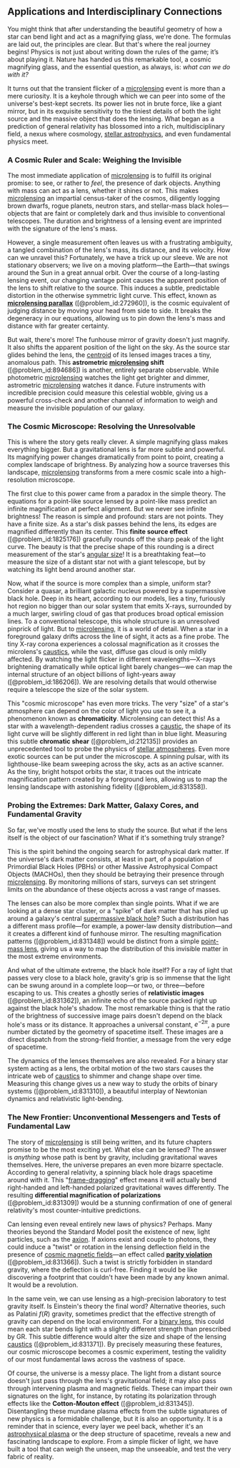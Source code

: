 ## Applications and Interdisciplinary Connections

You might think that after understanding the beautiful geometry of how a star can bend light and act as a magnifying glass, we're done. The formulas are laid out, the principles are clear. But that's where the real journey begins! Physics is not just about writing down the rules of the game; it’s about playing it. Nature has handed us this remarkable tool, a cosmic magnifying glass, and the essential question, as always, is: *what can we do with it?*

It turns out that the transient flicker of a [microlensing](@article_id:160424) event is more than a mere curiosity. It is a keyhole through which we can peer into some of the universe's best-kept secrets. Its power lies not in brute force, like a giant mirror, but in its exquisite sensitivity to the tiniest details of both the light source and the massive object that does the lensing. What began as a prediction of general relativity has blossomed into a rich, multidisciplinary field, a nexus where cosmology, [stellar astrophysics](@article_id:159735), and even fundamental physics meet.

### A Cosmic Ruler and Scale: Weighing the Invisible

The most immediate application of [microlensing](@article_id:160424) is to fulfill its original promise: to see, or rather to *feel*, the presence of dark objects. Anything with mass can act as a lens, whether it shines or not. This makes [microlensing](@article_id:160424) an impartial census-taker of the cosmos, diligently logging brown dwarfs, rogue planets, neutron stars, and stellar-mass black holes—objects that are faint or completely dark and thus invisible to conventional telescopes. The duration and brightness of a lensing event are imprinted with the signature of the lens's mass.

However, a single measurement often leaves us with a frustrating ambiguity, a tangled combination of the lens's mass, its distance, and its velocity. How can we unravel this? Fortunately, we have a trick up our sleeve. We are not stationary observers; we live on a moving platform—the Earth—that swings around the Sun in a great annual orbit. Over the course of a long-lasting lensing event, our changing vantage point causes the apparent position of the lens to shift relative to the source. This induces a subtle, predictable distortion in the otherwise symmetric light curve. This effect, known as **[microlensing parallax](@article_id:157943)** ([@problem_id:272960]), is the cosmic equivalent of judging distance by moving your head from side to side. It breaks the degeneracy in our equations, allowing us to pin down the lens's mass and distance with far greater certainty.

But wait, there's more! The funhouse mirror of gravity doesn't just magnify. It also shifts the apparent position of the light on the sky. As the source star glides behind the lens, the [centroid](@article_id:264521) of its lensed images traces a tiny, anomalous path. This **astrometric [microlensing](@article_id:160424) shift** ([@problem_id:894686]) is another, entirely separate observable. While photometric [microlensing](@article_id:160424) watches the light get brighter and dimmer, astrometric [microlensing](@article_id:160424) watches it dance. Future instruments with incredible precision could measure this celestial wobble, giving us a powerful cross-check and another channel of information to weigh and measure the invisible population of our galaxy.

### The Cosmic Microscope: Resolving the Unresolvable

This is where the story gets really clever. A simple magnifying glass makes everything bigger. But a gravitational lens is far more subtle and powerful. Its magnifying power changes dramatically from point to point, creating a complex landscape of brightness. By analyzing how a source traverses this landscape, [microlensing](@article_id:160424) transforms from a mere cosmic scale into a high-resolution microscope.

The first clue to this power came from a paradox in the simple theory. The equations for a point-like source lensed by a point-like mass predict an infinite magnification at perfect alignment. But we never see infinite brightness! The reason is simple and profound: stars are not points. They have a finite size. As a star's disk passes behind the lens, its edges are magnified differently than its center. This **finite source effect** ([@problem_id:1825176]) gracefully rounds off the sharp peak of the light curve. The beauty is that the precise shape of this rounding is a direct measurement of the star's [angular size](@article_id:195402)! It is a breathtaking feat—to measure the size of a distant star not with a giant telescope, but by watching its light bend around another star.

Now, what if the source is more complex than a simple, uniform star? Consider a quasar, a brilliant galactic nucleus powered by a supermassive black hole. Deep in its heart, according to our models, lies a tiny, furiously hot region no bigger than our solar system that emits X-rays, surrounded by a much larger, swirling cloud of gas that produces broad optical emission lines. To a conventional telescope, this whole structure is an unresolved pinprick of light. But to [microlensing](@article_id:160424), it is a world of detail. When a star in a foreground galaxy drifts across the line of sight, it acts as a fine probe. The tiny X-ray corona experiences a colossal magnification as it crosses the microlens's [caustics](@article_id:158472), while the vast, diffuse gas cloud is only mildly affected. By watching the light flicker in different wavelengths—X-rays brightening dramatically while optical light barely changes—we can map the internal structure of an object billions of light-years away ([@problem_id:186206]). We are resolving details that would otherwise require a telescope the size of the solar system.

This "cosmic microscope" has even more tricks. The very "size" of a star's atmosphere can depend on the color of light you use to see it, a phenomenon known as **chromaticity**. Microlensing can detect this! As a star with a wavelength-dependent radius crosses a [caustic](@article_id:164465), the shape of its light curve will be slightly different in red light than in blue light. Measuring this subtle **chromatic shear** ([@problem_id:212135]) provides an unprecedented tool to probe the physics of [stellar atmospheres](@article_id:151594). Even more exotic sources can be put under the microscope. A spinning pulsar, with its lighthouse-like beam sweeping across the sky, acts as an active scanner. As the tiny, bright hotspot orbits the star, it traces out the intricate magnification pattern created by a foreground lens, allowing us to map the lensing landscape with astonishing fidelity ([@problem_id:831358]).

### Probing the Extremes: Dark Matter, Galaxy Cores, and Fundamental Gravity

So far, we've mostly used the lens to study the source. But what if the lens itself is the object of our fascination? What if it's something truly strange?

This is the spirit behind the ongoing search for astrophysical dark matter. If the universe's dark matter consists, at least in part, of a population of Primordial Black Holes (PBHs) or other Massive Astrophysical Compact Objects (MACHOs), then they should be betraying their presence through [microlensing](@article_id:160424). By monitoring millions of stars, surveys can set stringent limits on the abundance of these objects across a vast range of masses.

The lenses can also be more complex than single points. What if we are looking at a dense star cluster, or a "spike" of dark matter that has piled up around a galaxy's central [supermassive black hole](@article_id:159462)? Such a distribution has a different mass profile—for example, a power-law density distribution—and it creates a different kind of funhouse mirror. The resulting magnification patterns ([@problem_id:831348]) would be distinct from a simple [point-mass lens](@article_id:183166), giving us a way to map the distribution of this invisible matter in the most extreme environments.

And what of the ultimate extreme, the black hole itself? For a ray of light that passes very close to a black hole, gravity's grip is so immense that the light can be swung around in a complete loop—or two, or three—before escaping to us. This creates a ghostly series of **relativistic images** ([@problem_id:831362]), an infinite echo of the source packed right up against the black hole's shadow. The most remarkable thing is that the ratio of the brightness of successive image pairs doesn't depend on the black hole's mass or its distance. It approaches a universal constant, $e^{-2\pi}$, a pure number dictated by the geometry of spacetime itself. These images are a direct dispatch from the strong-field frontier, a message from the very edge of spacetime.

The dynamics of the lenses themselves are also revealed. For a binary star system acting as a lens, the orbital motion of the two stars causes the intricate web of [caustics](@article_id:158472) to shimmer and change shape over time. Measuring this change gives us a new way to study the orbits of binary systems ([@problem_id:831310]), a beautiful interplay of Newtonian dynamics and relativistic light-bending.

### The New Frontier: Unconventional Messengers and Tests of Fundamental Law

The story of [microlensing](@article_id:160424) is still being written, and its future chapters promise to be the most exciting yet. What else can be lensed? The answer is *anything* whose path is bent by gravity, including gravitational waves themselves. Here, the universe prepares an even more bizarre spectacle. According to general relativity, a spinning black hole drags spacetime around with it. This "[frame-dragging](@article_id:159698)" effect means it will actually bend right-handed and left-handed polarized gravitational waves differently. The resulting **differential magnification of polarizations** ([@problem_id:831309]) would be a stunning confirmation of one of general relativity's most counter-intuitive predictions.

Can lensing even reveal entirely new laws of physics? Perhaps. Many theories beyond the Standard Model posit the existence of new, light particles, such as the [axion](@article_id:156014). If axions exist and couple to photons, they could induce a "twist" or rotation in the lensing deflection field in the presence of [cosmic magnetic fields](@article_id:159468)—an effect called **[parity violation](@article_id:160164)** ([@problem_id:831366]). Such a twist is strictly forbidden in standard gravity, where the deflection is curl-free. Finding it would be like discovering a footprint that couldn't have been made by any known animal. It would be a revolution.

In the same vein, we can use lensing as a high-precision laboratory to test gravity itself. Is Einstein's theory the final word? Alternative theories, such as Palatini $f(R)$ gravity, sometimes predict that the effective strength of gravity can depend on the local environment. For a [binary lens](@article_id:160340), this could mean each star bends light with a slightly different strength than prescribed by GR. This subtle difference would alter the size and shape of the lensing [caustics](@article_id:158472) ([@problem_id:831371]). By precisely measuring these features, our cosmic microscope becomes a cosmic experiment, testing the validity of our most fundamental laws across the vastness of space.

Of course, the universe is a messy place. The light from a distant source doesn't just pass through the lens's gravitational field; it may also pass through intervening plasma and magnetic fields. These can impart their own signatures on the light, for instance, by rotating its polarization through effects like the **Cotton-Mouton effect** ([@problem_id:831345]). Disentangling these mundane plasma effects from the subtle signatures of new physics is a formidable challenge, but it is also an opportunity. It is a reminder that in science, every layer we peel back, whether it's an [astrophysical plasma](@article_id:192430) or the deep structure of spacetime, reveals a new and fascinating landscape to explore. From a simple flicker of light, we have built a tool that can weigh the unseen, map the unseeable, and test the very fabric of reality.
